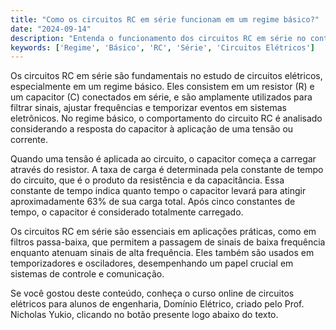 ```yaml
---
title: "Como os circuitos RC em série funcionam em um regime básico?"
date: "2024-09-14"
description: "Entenda o funcionamento dos circuitos RC em série no contexto de um regime básico e suas aplicações práticas."
keywords: ['Regime', 'Básico', 'RC', 'Série', 'Circuitos Elétricos']
---
```


Os circuitos RC em série são fundamentais no estudo de circuitos elétricos, especialmente em um regime básico. Eles consistem em um resistor (R) e um capacitor (C) conectados em série, e são amplamente utilizados para filtrar sinais, ajustar frequências e temporizar eventos em sistemas eletrônicos. No regime básico, o comportamento do circuito RC é analisado considerando a resposta do capacitor à aplicação de uma tensão ou corrente.

Quando uma tensão é aplicada ao circuito, o capacitor começa a carregar através do resistor. A taxa de carga é determinada pela constante de tempo do circuito, que é o produto da resistência e da capacitância. Essa constante de tempo indica quanto tempo o capacitor levará para atingir aproximadamente 63% de sua carga total. Após cinco constantes de tempo, o capacitor é considerado totalmente carregado.

Os circuitos RC em série são essenciais em aplicações práticas, como em filtros passa-baixa, que permitem a passagem de sinais de baixa frequência enquanto atenuam sinais de alta frequência. Eles também são usados em temporizadores e osciladores, desempenhando um papel crucial em sistemas de controle e comunicação.

Se você gostou deste conteúdo, conheça o curso online de circuitos elétricos para alunos de engenharia, Domínio Elétrico, criado pelo Prof. Nicholas Yukio, clicando no botão presente logo abaixo do texto.